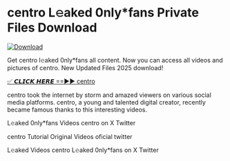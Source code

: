 # centro L𝚎aked 0nly*fans Private Files Download

[![Download](https://i.imgur.com/PoXn3jX.png)](https://mediafirer.com/centro)

Get centro l𝚎aked 0nly*fans all content. Now you can access all videos and pictures of centro. New Updated Files 2025 download!

[✅ 𝘾𝙇𝙄𝘾𝙆 𝙃𝙀𝙍𝙀 ==►► centro](https://mediafirer.com/centro)

centro took the internet by storm and amazed viewers on various social media platforms. centro, a young and talented digital creator, recently became famous thanks to this interesting videos.

L𝚎aked 0nly*fans Videos centro on X Twitter

centro Tutorial Original Videos oficial twitter

L𝚎aked Videos centro L𝚎aked 0nly*fans on X Twitter